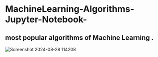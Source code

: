 # MachineLearning-Algorithms-Jupyter-Notebook-

most popular algorithms of  Machine Learning .
----------------------------------------------------
![Screenshot 2024-08-28 114208](https://github.com/user-attachments/assets/0d43d380-e3f6-4426-9994-9aa048be93d7 )
